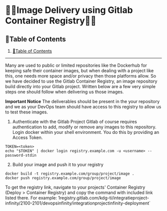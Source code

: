 # 💙🤍Image Delivery using Gitlab Container Registry🤍💙

## 📘Table of Contents

1. [📘Table of Contents](#📘table-of-contents)


---


Many are used to public or limited repositories like the Dockerhub for keeping safe their container images, but when dealing with a project like this, one needs more space and/or privacy then those platforms allow.
So we have decided to use the Gitlab Container Registry, an image repository build directly into your Gitlab project. Written below are a few very simple steps one should follow when delivering us those images.

**Important Notice** The deliverables should be present in the your repository and we as your DevOps team should have access to this registry to allow us to test these images.


1. Authenticate with the Gitlab Project
Gitlab of course requires authentication to add, modify or remove any images to this repository. Login docker within your shell environment. You do this by providing an Access Token.

```
TOKEN=<token>
echo "$TOKEN" | docker login registry.example.com -u <username> --password-stdin
```

2. Build your image and push it to your registry
```
docker build -t registry.example.com/group/project/image .
docker push registry.example.com/group/project/image
```

To get the registry link, navigate to your projects' Container Registry (Deploy > Container Registry) and copy the command with included link listed there. 
For example: 1registry.gitlab.com/kdg-ti/integratieproject-infinity/2100-2101/devopsinfinity/integrationprojectinfinity-deployment`